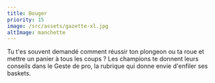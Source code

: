 ```yaml
---
title: Bouger
priority: 15
image: /src/assets/gazette-xl.jpg
altImage: manchette
---
```


Tu t'es souvent demandé comment réussir ton plongeon ou ta roue et mettre un panier à tous les coups ? Les champions te donnent leurs conseils dans le Geste de pro, la rubrique qui donne envie d'enfiler ses baskets.
